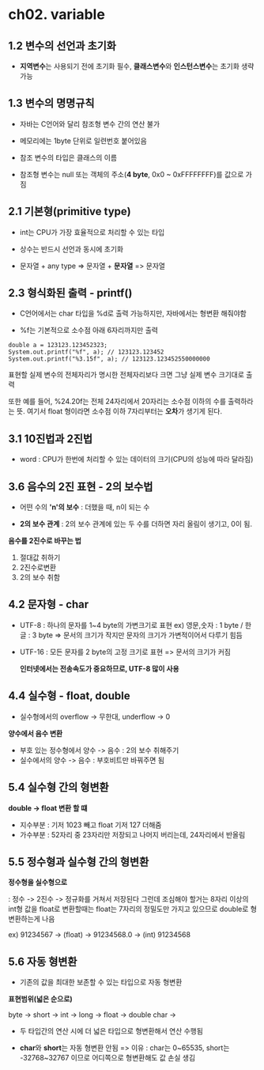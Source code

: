 ch02. variable
==========================

## 1.2 변수의 선언과 초기화

- **지역변수**는 사용되기 전에 초기화 필수,
**클래스변수**와 **인스턴스변수**는 초기화 생략 가능

## 1.3 변수의 명명규칙

- 자바는 C언어와 달리 참조형 변수 간의 연산 불가

- 메모리에는 1byte 단위로 일련번호 붙어있음

- 참조 변수의 타입은 클래스의 이름

- 참조형 변수는 null 또는 객체의 주소(**4 byte**, 0x0 ~ 0xFFFFFFFF)를 값으로 가짐

## 2.1 기본형(primitive type)

- int는 CPU가 가장 효율적으로 처리할 수 있는 타입

- 상수는 반드시 선언과 동시에 초기화

- 문자열 + any type => 문자열 + **문자열** => 문자열

## 2.3 형식화된 출력 - printf()

- C언어에서는 char 타입을 %d로 출력 가능하지만, 자바에서는 형변환 해줘야함

- %f는 기본적으로 소수점 아래 6자리까지만 출력

```
double a = 123123.123452323;
System.out.printf("%f", a); // 123123.123452
System.out.printf("%3.15f", a); // 123123.123452550000000
```
표현할 실제 변수의 전체자리가 명시한 전체자리보다 크면 그냥 실제 변수 크기대로 출력

또한 예를 들어, %24.20f는 전체 24자리에서 20자리는 소수점 이하의 수를 출력하라는 뜻. 여기서 float 형이라면 소수점 이하 7자리부터는 **오차**가 생기게 된다.

## 3.1 10진법과 2진법

- word : CPU가 한번에 처리할 수 있는 데이터의 크기(CPU의 성능에 따라 달라짐)

## 3.6 음수의 2진 표현 - 2의 보수법

- 어떤 수의 **'n'의 보수** : 더했을 때, n이 되는 수

- **2의 보수 관계** : 2의 보수 관계에 있는 두 수를 더하면 자리 올림이 생기고, 0이 됨.

**음수를 2진수로 바꾸는 법**

1) 절대값 취하기
2) 2진수로변환
3) 2의 보수 취함

## 4.2 문자형 - char

- UTF-8 : 하나의 문자를 1~4 byte의 가변크기로 표현
    ex) 영문,숫자 : 1 byte / 한글 : 3 byte
    => 문서의 크기가 작지만 문자의 크기가 가변적이어서 다루기 힘듬
- UTF-16 : 모든 문자를 2 byte의 고정 크기로 표현
    => 문서의 크기가 커짐
    
    **인터넷에서는 전송속도가 중요하므로, UTF-8 많이 사용**

## 4.4 실수형 - float, double

- 실수형에서의 overflow -> 무한대, underflow -> 0

**양수에서 음수 변환**

- 부호 있는 정수형에서 양수 -> 음수 : 2의 보수 취해주기
- 실수에서의 양수 -> 음수 : 부호비트만 바꿔주면 됨

## 5.4 실수형 간의 형변환

**double -> float 변환 할 떄**

- 지수부분 : 기저 1023 빼고 float 기저 127 더해줌
- 가수부분 : 52자리 중 23자리만 저장되고 나머지 버리는데, 24자리에서 반올림

## 5.5 정수형과 실수형 간의 형변환

**정수형을 실수형으로**

: 정수 -> 2진수 -> 정규화를 거쳐서 저장된다
그런데 조심해야 할거는 8자리 이상의 int형 값을 float로 변환할때는
float는 7자리의 정밀도만 가지고 있으므로 double로 형변환하는게 나음

ex) 91234567 -> (float) -> 91234568.0 -> (int) 91234568

## 5.6 자동 형변환

- 기존의 값을 최대한 보존할 수 있는 타입으로 자동 형변환

**표현범위(넓은 순으로)**

byte -> short -> int -> long -> float -> double
        char  ->
        
- 두 타입간의 연산 시에 더 넓은 타입으로 형변환해서 연산 수행됨

- **char**와 **short**는 자동 형변환 안됨
=> 이유 : char는 0~65535, short는 -32768~32767 이므로
어디쪽으로 형변환해도 값 손실 생김



